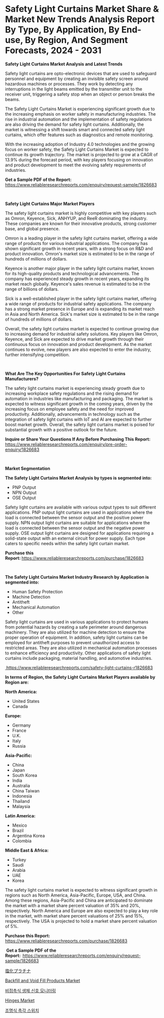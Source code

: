 <p><h1>Safety Light Curtains Market Share & Market New Trends Analysis Report By Type, By Application, By End-use, By Region, And Segment Forecasts, 2024 - 2031</h1></p><p><strong>Safety Light Curtains Market Analysis and Latest Trends</strong></p>
<p><p>Safety light curtains are opto-electronic devices that are used to safeguard personnel and equipment by creating an invisible safety screen around hazardous machines or processes. They work by detecting any interruptions in the light beams emitted by the transmitter unit to the receiver unit, triggering a safety stop when an object or person breaks the beams.</p><p>The Safety Light Curtains Market is experiencing significant growth due to the increasing emphasis on worker safety in manufacturing industries. The rise in industrial automation and the implementation of safety regulations are also driving the demand for safety light curtains. Additionally, the market is witnessing a shift towards smart and connected safety light curtains, which offer features such as diagnostics and remote monitoring.</p><p>With the increasing adoption of Industry 4.0 technologies and the growing focus on worker safety, the Safety Light Curtains Market is expected to continue its growth trajectory. The market is projected to grow at a CAGR of 13.9% during the forecast period, with key players focusing on innovation and product development to meet the evolving safety requirements of industries.</p></p>
<p><strong>Get a Sample PDF of the Report:&nbsp;</strong> <a href="https://www.reliableresearchreports.com/enquiry/request-sample/1826683">https://www.reliableresearchreports.com/enquiry/request-sample/1826683</a></p>
<p>&nbsp;</p>
<p><strong>Safety Light Curtains Major Market Players</strong></p>
<p><p>The safety light curtains market is highly competitive with key players such as Omron, Keyence, Sick, ANHYUP, and ReeR dominating the industry. These companies are known for their innovative products, strong customer base, and global presence.</p><p>Omron is a leading player in the safety light curtains market, offering a wide range of products for various industrial applications. The company has shown significant growth in recent years, with a strong focus on R&D and product innovation. Omron's market size is estimated to be in the range of hundreds of millions of dollars.</p><p>Keyence is another major player in the safety light curtains market, known for its high-quality products and technological advancements. The company has experienced steady growth in recent years, expanding its market reach globally. Keyence's sales revenue is estimated to be in the range of billions of dollars.</p><p>Sick is a well-established player in the safety light curtains market, offering a wide range of products for industrial safety applications. The company has a strong market presence in Europe and is expanding its market reach in Asia and North America. Sick's market size is estimated to be in the range of hundreds of millions of dollars.</p><p>Overall, the safety light curtains market is expected to continue growing due to increasing demand for industrial safety solutions. Key players like Omron, Keyence, and Sick are expected to drive market growth through their continuous focus on innovation and product development. As the market continues to evolve, new players are also expected to enter the industry, further intensifying competition.</p></p>
<p>&nbsp;</p>
<p><strong>What Are The Key Opportunities For Safety Light Curtains Manufacturers?</strong></p>
<p><p>The safety light curtains market is experiencing steady growth due to increasing workplace safety regulations and the rising demand for automation in industries like manufacturing and packaging. The market is expected to witness significant growth in the coming years, driven by the increasing focus on employee safety and the need for improved productivity. Additionally, advancements in technology such as the integration of safety light curtains with IoT and AI are expected to further boost market growth. Overall, the safety light curtains market is poised for substantial growth with a positive outlook for the future.</p></p>
<p><strong>Inquire or Share Your Questions If Any Before Purchasing This Report:</strong> <a href="https://www.reliableresearchreports.com/enquiry/pre-order-enquiry/1826683">https://www.reliableresearchreports.com/enquiry/pre-order-enquiry/1826683</a></p>
<p>&nbsp;</p>
<p><strong>Market Segmentation</strong></p>
<p><strong>The Safety Light Curtains Market Analysis by types is segmented into:</strong></p>
<p><ul><li>PNP Output</li><li>NPN Output</li><li>OSE Output</li></ul></p>
<p><p>Safety light curtains are available with various output types to suit different applications. PNP output light curtains are used in applications where the load is connected between the sensor output and the positive power supply. NPN output light curtains are suitable for applications where the load is connected between the sensor output and the negative power supply. OSE output light curtains are designed for applications requiring a solid-state output with an external circuit for power supply. Each type caters to specific needs within the safety light curtain market.</p></p>
<p><strong>Purchase this Report:&nbsp;</strong><a href="https://www.reliableresearchreports.com/purchase/1826683">https://www.reliableresearchreports.com/purchase/1826683</a></p>
<p>&nbsp;</p>
<p><strong>The Safety Light Curtains Market Industry Research by Application is segmented into:</strong></p>
<p><ul><li>Human Safety Protection</li><li>Machine Detection</li><li>Antitheft</li><li>Mechanical Automation</li><li>Other</li></ul></p>
<p><p>Safety light curtains are used in various applications to protect humans from potential hazards by creating a safe perimeter around dangerous machinery. They are also utilized for machine detection to ensure the proper operation of equipment. In addition, safety light curtains can be employed for antitheft purposes to prevent unauthorized access to restricted areas. They are also utilized in mechanical automation processes to enhance efficiency and productivity. Other applications of safety light curtains include packaging, material handling, and automotive industries.</p></p>
<p><a href="https://www.reliableresearchreports.com/safety-light-curtains-r1826683">&nbsp;https://www.reliableresearchreports.com/safety-light-curtains-r1826683</a></p>
<p><strong>In terms of Region, the Safety Light Curtains Market Players available by Region are:</strong></p>
<p>
    <p> <strong> North America: </strong>
        <ul>
            <li>United States</li>
            <li>Canada</li>
        </ul>
        </p> 
    <p> <strong> Europe: </strong>
        <ul>
            <li>Germany</li>
            <li>France</li>
            <li>U.K.</li>
            <li>Italy</li>
            <li>Russia</li>
        </ul>
        </p> 
    <p> <strong> Asia-Pacific: </strong>
        <ul>
            <li>China</li>
            <li>Japan</li>
            <li>South Korea</li>
            <li>India</li>
            <li>Australia</li>
            <li>China Taiwan</li>
            <li>Indonesia</li>
            <li>Thailand</li>
            <li>Malaysia</li>
        </ul>
        </p> 
    <p> <strong> Latin America: </strong>
        <ul>
            <li>Mexico</li>
            <li>Brazil</li>
            <li>Argentina Korea</li>
            <li>Colombia</li>
        </ul>
        </p> 
    <p> <strong> Middle East & Africa: </strong>
        <ul>
            <li>Turkey</li>
            <li>Saudi</li>
            <li>Arabia</li>
            <li>UAE</li>
            <li>Korea</li>
        </ul>
    </p>
    </p>
<p><p>The safety light curtains market is expected to witness significant growth in regions such as North America, Asia-Pacific, Europe, USA, and China. Among these regions, Asia-Pacific and China are anticipated to dominate the market with a market share percent valuation of 35% and 20%, respectively. North America and Europe are also expected to play a key role in the market, with market share percent valuations of 25% and 15%, respectively. The USA is projected to hold a market share percent valuation of 5%.</p></p>
<p><strong>Purchase this Report: </strong><a href="https://www.reliableresearchreports.com/purchase/1826683">https://www.reliableresearchreports.com/purchase/1826683</a></p>
<p>&nbsp;<strong>Get a Sample PDF of the Report:&nbsp;&nbsp;</strong><a href="https://www.reliableresearchreports.com/enquiry/request-sample/1826683">https://www.reliableresearchreports.com/enquiry/request-sample/1826683</a></p>
<p><strong></strong></p>
<p><p><a href="https://github.com/ReyesKohler20231/Market-Research-Report-List-1/blob/main/535749331007.md">塩化プラチナ</a></p><p><a href="https://www.linkedin.com/pulse/backfill-void-fill-products-market-size-trends-complete-fchgc?trackingId=RGBpuTYJLEjJz6BXwbXu0Q%3D%3D">Backfill and Void Fill Products Market</a></p><p><a href="https://github.com/Elenrrera7685/Market-Research-Report-List-1/blob/main/664150528409.md">비접촉식 생체 신호 모니터링</a></p><p><a href="https://github.com/Whitneyboyettebo9kiw7yr13/Market-Research-Report-List-2/blob/main/hinges-market.md">Hinges Market</a></p><p><a href="https://github.com/sammyUltyylrich9067856/Market-Research-Report-List-1/blob/main/779321728410.md">조명식 촉각 스위치</a></p></p>